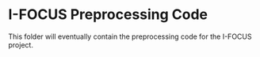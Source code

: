 # I-FOCUS Preprocessing Code

This folder will eventually contain the preprocessing code for the I-FOCUS
project.


